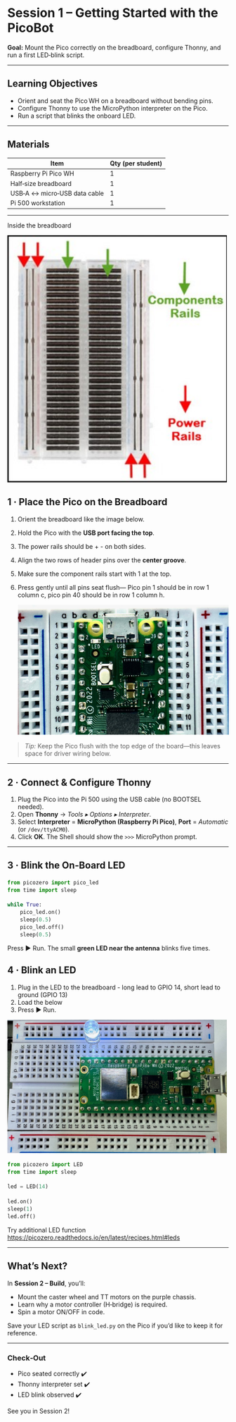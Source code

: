 # Session 1 – Getting Started with the PicoBot

**Goal:** Mount the Pico correctly on the breadboard, configure Thonny, and run a first LED‑blink script.

---

## Learning Objectives

* Orient and seat the Pico WH on a breadboard without bending pins.
* Configure Thonny to use the MicroPython interpreter on the Pico.
* Run a script that blinks the onboard LED.

---

## Materials

| Item | Qty (per student) |
|------|------------------|
| Raspberry Pi Pico WH | 1 |
| Half‑size breadboard | 1 |
| USB‑A ↔ micro‑USB data cable | 1 |
| Pi 500 workstation | 1 |

---
Inside the breadboard

<img src="https://github.com/stemoutreach/PicoBot/blob/main/zzimages/Insidebread.jpg" width="500" > 


## 1 · Place the Pico on the Breadboard


1. Orient the breadboard like the image below.  
2. Hold the Pico with the **USB port facing the top**.
3. The power rails should be + - on both sides.
4. Align the two rows of header pins over the **center groove**.  
5. Make sure the component rails start with 1 at the top.
6. Press gently until all pins seat flush— Pico pin 1 should be in row 1 column c, pico pin 40 should be in row 1 column h.  

    <img src="https://github.com/stemoutreach/PicoBot/blob/main/zzimages/PicoPlacement.jpg" width="500" >   
    
> *Tip:* Keep the Pico flush with the top edge of the board—this leaves space for driver wiring below.


---

## 2 · Connect & Configure Thonny

1. Plug the Pico into the Pi 500 using the USB cable (no BOOTSEL needed).  
2. Open **Thonny** → *Tools ▸ Options ▸ Interpreter*.  
3. Select **Interpreter** = **MicroPython (Raspberry Pi Pico)**, **Port** = *Automatic* (or `/dev/ttyACM0`).  
4. Click **OK**. The Shell should show the `>>>` MicroPython prompt.

---

## 3 · Blink the On‑Board LED

```python
from picozero import pico_led
from time import sleep

while True:
    pico_led.on()
    sleep(0.5)
    pico_led.off()
    sleep(0.5)
```

Press ▶️ Run. The small **green LED near the antenna** blinks five times.

## 4 · Blink an LED

1. Plug in the LED to the breadboard - long lead to GPIO 14, short lead to ground (GPIO 13)
2. Load the below
3. Press ▶️ Run.
   
<img src="https://github.com/stemoutreach/PicoBot/blob/main/zzimages/LEDOnOff.jpg" width="500" >   


```python
from picozero import LED
from time import sleep

led = LED(14)

led.on()
sleep(1)
led.off()

```
Try additional LED function 
https://picozero.readthedocs.io/en/latest/recipes.html#leds

---

## What’s Next?

In **Session 2 – Build**, you’ll:

* Mount the caster wheel and TT motors on the purple chassis.
* Learn why a motor controller (H‑bridge) is required.
* Spin a motor ON/OFF in code.

Save your LED script as `blink_led.py` on the Pico if you’d like to keep it for reference.

---

### Check‑Out

* Pico seated correctly ✔️  
* Thonny interpreter set ✔️  
* LED blink observed ✔️  

See you in Session 2!

